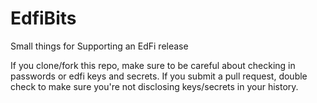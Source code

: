 # EdfiBits
Small things for Supporting an EdFi release


If you clone/fork this repo, make sure to be careful about checking in passwords or edfi keys and secrets.
If you submit a pull request, double check to make sure you're not disclosing keys/secrets in your history.